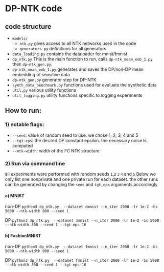 # DP-NTK code

## code structure
- `models/`
  - `ntk.py` gives access to all NTK networks used in the code
  - `generators.py` definitions for all generators
- `data_loading.py` contains the dataloader for mnist/fmnist
- `dp_ntk.py` This is the main function to run, calls `dp-ntk_mean_emb_1.py` then `dp-ntk_gen.py`.
- `dp-ntk_mean_emb_1.py` generates and saves the DP/non-DP mean embedding of sensitive data
- `dp-ntk_gen.py` generator step for DP-NTK 
- `synth_data_benchmark.py` functions used for evaluate the synthetic data
- `util.py` various utility functions
- `util_logging.py` utility functions specific to logging experiments


## How to run:

### 1) notable flags:
- `--seed`: value of random seed to use. we chose 1, 2, 3, 4 and 5
- `--tgt-eps`: the desired DP constant epsilon. the necessary noise is computed
- `--ntk-width`: width of the FC NTK structure

### 2) Run via command line

all experiments were performed with random seeds `1`,`2` `3` `4` and `5` 
Below we only list one nonprivate and one private run for each dataset. the other runs can be generated by changing the `seed` and `tgt_eps` arguments accordingly.

#### a) MNIST

non-DP
`python3 dp_ntk.py  --dataset dmnist --n_iter 2000 -lr 1e-2 -bs 5000 --ntk-width 800 --seed 1`

DP
`python3 dp_ntk.py  --dataset dmnist --n_iter 2000 -lr 1e-2 -bs 5000 --ntk-width 800 --seed 1 --tgt-eps 10`



#### b) FashionMNIST

non-DP
`python3 dp_ntk.py  --dataset fmnist --n_iter 2000 -lr 1e-2 -bs 5000 --ntk-width 800 --seed 1`

DP
`python3 dp_ntk.py  --dataset fmnist --n_iter 2000 -lr 1e-2 -bs 5000 --ntk-width 800 --seed 1 --tgt-eps 10`
